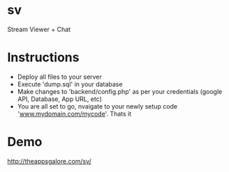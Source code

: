 # sv
Stream Viewer + Chat

# Instructions
- Deploy all files to your server
- Execute 'dump.sql' in your database
- Make changes to 'backend/config.php' as per your credentials (google API, Database, App URL, etc)
- You are all set to go, nvaigate to your newly setup code 'www.mydomain.com/mycode'. Thats it

# Demo
http://theappsgalore.com/sv/
